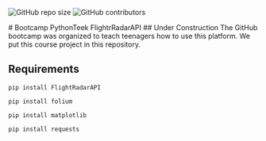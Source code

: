 <p>
  <img alt="GitHub repo size" src="https://img.shields.io/github/repo-size/phantomf4321/Bootcamp-PythonTeek-FlightrRadarAPI">
  <img alt="GitHub contributors" src="https://img.shields.io/github/contributors/phantomf4321/Bootcamp-PythonTeek-FlightrRadarAPI">
</p>
# Bootcamp PythonTeek FlightrRadarAPI
## Under Construction
The GitHub bootcamp was organized to teach teenagers how to use this platform. We put this course project in this repository.

## Requirements
```
pip install FlightRadarAPI
```
```
pip install folium
```
```
pip install matplotlib
```
```
pip install requests
```

